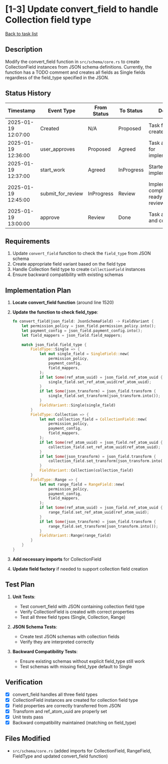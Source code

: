 # [1-3] Update convert_field to handle Collection field type

[Back to task list](./tasks.md)

## Description

Modify the convert_field function in `src/schema/core.rs` to create CollectionField instances from JSON schema definitions. Currently, the function has a TODO comment and creates all fields as Single fields regardless of the field_type specified in the JSON.

## Status History

| Timestamp | Event Type | From Status | To Status | Details | User |
|-----------|------------|-------------|-----------|---------|------|
| 2025-01-19 12:07:00 | Created | N/A | Proposed | Task file created | User |
| 2025-01-19 12:36:00 | user_approves | Proposed | Agreed | Task approved for implementation | User |
| 2025-01-19 12:37:00 | start_work | Agreed | InProgress | Started implementation | AI_Agent |
| 2025-01-19 12:45:00 | submit_for_review | InProgress | Review | Implementation complete, ready for review | AI_Agent |
| 2025-01-19 13:00:00 | approve | Review | Done | Task approved and completed | User |

## Requirements

1. Update `convert_field` function to check the `field_type` from JSON schema
2. Create appropriate field variant based on the field type
3. Handle Collection field type to create `CollectionField` instances
4. Ensure backward compatibility with existing schemas

## Implementation Plan

1. **Locate convert_field function** (around line 1520)

2. **Update the function to check field_type**:
   ```rust
   fn convert_field(json_field: JsonSchemaField) -> FieldVariant {
       let permission_policy = json_field.permission_policy.into();
       let payment_config = json_field.payment_config.into();
       let field_mappers = json_field.field_mappers;
       
       match json_field.field_type {
           FieldType::Single => {
               let mut single_field = SingleField::new(
                   permission_policy,
                   payment_config,
                   field_mappers,
               );
               if let Some(ref_atom_uuid) = json_field.ref_atom_uuid {
                   single_field.set_ref_atom_uuid(ref_atom_uuid);
               }
               if let Some(json_transform) = json_field.transform {
                   single_field.set_transform(json_transform.into());
               }
               FieldVariant::Single(single_field)
           }
           FieldType::Collection => {
               let mut collection_field = CollectionField::new(
                   permission_policy,
                   payment_config,
                   field_mappers,
               );
               if let Some(ref_atom_uuid) = json_field.ref_atom_uuid {
                   collection_field.set_ref_atom_uuid(ref_atom_uuid);
               }
               if let Some(json_transform) = json_field.transform {
                   collection_field.set_transform(json_transform.into());
               }
               FieldVariant::Collection(collection_field)
           }
           FieldType::Range => {
               let mut range_field = RangeField::new(
                   permission_policy,
                   payment_config,
                   field_mappers,
               );
               if let Some(ref_atom_uuid) = json_field.ref_atom_uuid {
                   range_field.set_ref_atom_uuid(ref_atom_uuid);
               }
               if let Some(json_transform) = json_field.transform {
                   range_field.set_transform(json_transform.into());
               }
               FieldVariant::Range(range_field)
           }
       }
   }
   ```

3. **Add necessary imports** for CollectionField

4. **Update field factory** if needed to support collection field creation

## Test Plan

1. **Unit Tests**:
   - Test convert_field with JSON containing collection field type
   - Verify CollectionField is created with correct properties
   - Test all three field types (Single, Collection, Range)

2. **JSON Schema Tests**:
   - Create test JSON schemas with collection fields
   - Verify they are interpreted correctly

3. **Backward Compatibility Tests**:
   - Ensure existing schemas without explicit field_type still work
   - Test schemas with missing field_type default to Single

## Verification

- [x] convert_field handles all three field types
- [x] CollectionField instances are created for collection field type
- [x] Field properties are correctly transferred from JSON
- [x] Transform and ref_atom_uuid are properly set
- [x] Unit tests pass
- [x] Backward compatibility maintained (matching on field_type)

## Files Modified

- `src/schema/core.rs` (added imports for CollectionField, RangeField, FieldType and updated convert_field function)